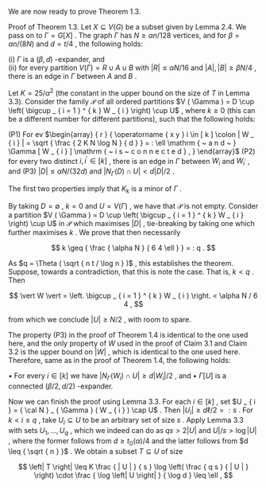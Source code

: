 We are now ready to prove Theorem 1.3.

Proof of Theorem 1.3. Let $X \subseteq V ( G )$ be a subset given by Lemma 2.4. We pass on to $\Gamma = G [ X ]$ . The graph $\Gamma$ has $N \geq \alpha n / 1 2 8$ vertices, and for $\beta = \alpha n / ( 8 N )$ and $d = t / 4$ , the following holds:

(i) $\Gamma$ is a $( \beta , d )$ -expander, and   
(ii) for every partition $V ( \Gamma ) = R \cup A \cup B$ with $| R | \leq \alpha N / 1 6$ and $| A | , | B | \ge \beta N / 4$ , there is an edge in $\Gamma$ between $A$ and $B$ .

Let $K = 2 5 / \alpha ^ { 2 }$ (the constant in the upper bound on the size of $T$ in Lemma 3.3). Consider the family $\mathcal { P }$ of all ordered partitions $V ( \Gamma ) = D \cup \left( \bigcup _ { i = 1 } ^ { k } W _ { i } \right) \cup U$ , where $k \geq 0$ (this can be a different number for different partitions), such that the following holds:

(P1) For ev $\begin{array} { r } { \operatorname { x y } i \in [ k ] \colon | W _ { i } | = \sqrt { \frac { 2 K N \log N } { d } } = : \ell \mathrm { ~ a n d ~ } \Gamma [ W _ { i } ] \mathrm { ~ i s ~ c o n n e c t e d } , } \end{array}$ (P2) for every two distinct $i , i ^ { \prime } \in [ k ]$ , there is an edge in $\Gamma$ between $W _ { i }$ and $W _ { i ^ { \prime } }$ , and (P3) $| D | \le \alpha N / ( 3 2 d ) \mathrm { ~ a n d ~ } | N _ { \Gamma } ( D ) \cap U | < d | D | / 2$ .

The first two properties imply that $K _ { k }$ is a minor of $\Gamma$ .

By taking $D = \emptyset$ , $k = 0$ and $U = V ( \Gamma )$ , we have that $\mathcal { P }$ is not empty. Consider a partition $V ( \Gamma ) = D \cup \left( \bigcup _ { i = 1 } ^ { k } W _ { i } \right) \cup U$ in $\mathcal { P }$ which maximises $| D |$ , tie-breaking by taking one which further maximises $k$ . We prove that then necessarily

$$
k \geq { \frac { \alpha N } { 6 4 \ell } } = : q .
$$

As $q = \Theta ( \sqrt { n t / \log n } )$ , this establishes the theorem. Suppose, towards a contradiction, that this is note the case. That is, $k < q$ . Then

$$
\vert W \vert = \left. \bigcup _ { i = 1 } ^ { k } W _ { i } \right. < \alpha N / 6 4 ,
$$

from which we conclude $| U | \ge N / 2$ , with room to spare.

The property (P3) in the proof of Theorem 1.4 is identical to the one used here, and the only property of $W$ used in the proof of Claim 3.1 and Claim 3.2 is the upper bound on $\vert W \vert$ , which is identical to the one used here. Therefore, same as in the proof of Theorem 1.4, the following holds:

• For every $i \in [ k ]$ we have $| N _ { \Gamma } ( W _ { i } ) \cap U | \geq d | W _ { i } | / 2$ , and • $\Gamma [ U ]$ is a connected $( \beta / 2 , d / 2 )$ -expander.

Now we can finish the proof using Lemma 3.3. For each $i \in [ k ]$ , set $U _ { i } = { \cal N } _ { \Gamma } ( W _ { i } ) \cap U$ . Then $| U _ { i } | \ge d \ell / 2 = : s$ . For $k < i \leq q$ , take $U _ { i } \subseteq U$ to be an arbitrary set of size $s$ . Apply Lemma 3.3 with sets $U _ { 1 } , \dots , U _ { q }$ , which we indeed can do as $q s > 2 | U |$ and $U | / s > \log | U |$ , where the former follows from $d \geq t _ { 0 } ( \alpha ) / 4$ and the latter follows from $d \leq { \sqrt { n } }$ . We obtain a subset $T \subseteq U$ of size

$$
\left| T \right| \leq K \frac { | U | } { s } \log \left( \frac { q s } { | U | } \right) \cdot \frac { \log \left| U \right| } { \log d } \leq \ell ,
$$